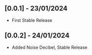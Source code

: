 ## [0.0.1] - 23/01/2024

* First Stable Release

## [0.0.2] - 24/01/2024

* Added Noise Decibel, Stable Release
